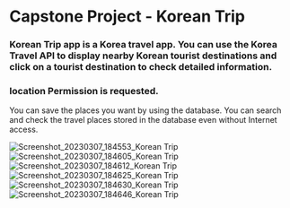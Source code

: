 # Capstone Project - Korean Trip

### Korean Trip app is a Korea travel app. You can use the Korea Travel API to display nearby Korean tourist destinations and click on a tourist destination to check detailed information.

### location Permission is requested.

You can save the places you want by using the database.
You can search and check the travel places stored in the database even without Internet access.

![Screenshot_20230307_184553_Korean Trip](https://user-images.githubusercontent.com/11826959/223388493-3e7924b7-9979-4855-a1c6-0aca252ae626.jpg)
![Screenshot_20230307_184605_Korean Trip](https://user-images.githubusercontent.com/11826959/223388528-3f056a7a-73f3-44d3-9932-892952d75acd.jpg)
![Screenshot_20230307_184612_Korean Trip](https://user-images.githubusercontent.com/11826959/223388532-614b3289-beb8-4275-86eb-2c7e6e32e591.jpg)
![Screenshot_20230307_184625_Korean Trip](https://user-images.githubusercontent.com/11826959/223388544-681abd8f-4b48-46b3-8f39-0001397817bf.jpg)
![Screenshot_20230307_184630_Korean Trip](https://user-images.githubusercontent.com/11826959/223388561-98e9e5f9-0b40-4ea5-a667-b129df63f0c2.jpg)
![Screenshot_20230307_184646_Korean Trip](https://user-images.githubusercontent.com/11826959/223388571-e34d1047-b938-4775-a9a8-2c52c9f220e6.jpg)
